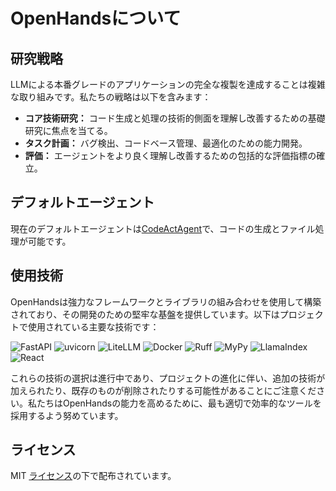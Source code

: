 # OpenHandsについて

## 研究戦略

LLMによる本番グレードのアプリケーションの完全な複製を達成することは複雑な取り組みです。私たちの戦略は以下を含みます：

- **コア技術研究：** コード生成と処理の技術的側面を理解し改善するための基礎研究に焦点を当てる。
- **タスク計画：** バグ検出、コードベース管理、最適化のための能力開発。
- **評価：** エージェントをより良く理解し改善するための包括的な評価指標の確立。

## デフォルトエージェント

現在のデフォルトエージェントは[CodeActAgent](agents)で、コードの生成とファイル処理が可能です。

## 使用技術

OpenHandsは強力なフレームワークとライブラリの組み合わせを使用して構築されており、その開発のための堅牢な基盤を提供しています。以下はプロジェクトで使用されている主要な技術です：

![FastAPI](https://img.shields.io/badge/FastAPI-black?style=for-the-badge) ![uvicorn](https://img.shields.io/badge/uvicorn-black?style=for-the-badge) ![LiteLLM](https://img.shields.io/badge/LiteLLM-black?style=for-the-badge) ![Docker](https://img.shields.io/badge/Docker-black?style=for-the-badge) ![Ruff](https://img.shields.io/badge/Ruff-black?style=for-the-badge) ![MyPy](https://img.shields.io/badge/MyPy-black?style=for-the-badge) ![LlamaIndex](https://img.shields.io/badge/LlamaIndex-black?style=for-the-badge) ![React](https://img.shields.io/badge/React-black?style=for-the-badge)

これらの技術の選択は進行中であり、プロジェクトの進化に伴い、追加の技術が加えられたり、既存のものが削除されたりする可能性があることにご注意ください。私たちはOpenHandsの能力を高めるために、最も適切で効率的なツールを採用するよう努めています。

## ライセンス

MIT [ライセンス](https://github.com/All-Hands-AI/OpenHands/blob/main/LICENSE)の下で配布されています。

